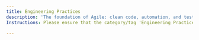 ```yaml
---
title: Engineering Practices
description: 'The foundation of Agile: clean code, automation, and test-first development.'
Instructions: Please ensure that the category/tag 'Engineering Practices' is exclusively applied to content related to the foundation of Agile, specifically focusing on clean code, automation, and test-first development.

---
```


